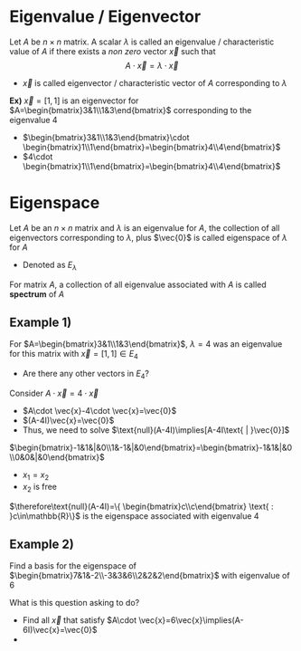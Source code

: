 # Eigenvalue / Eigenvector
Let $A$ be $n\times n$ matrix. A scalar $\lambda$ is called an eigenvalue / characteristic value of $A$ if there exists a *non zero* vector $\vec{x}$ such that
$$A\cdot \vec{x} =\lambda \cdot \vec{x}$$
- $\vec{x}$ is called eigenvector / characteristic vector of $A$ corresponding to $\lambda$

**Ex)**
$\vec{x}=[1,1]$ is an eigenvector for $A=\begin{bmatrix}3&1\\1&3\end{bmatrix}$ corresponding to the eigenvalue $4$
- $\begin{bmatrix}3&1\\1&3\end{bmatrix}\cdot \begin{bmatrix}1\\1\end{bmatrix}=\begin{bmatrix}4\\4\end{bmatrix}$
- $4\cdot \begin{bmatrix}1\\1\end{bmatrix}=\begin{bmatrix}4\\4\end{bmatrix}$

# Eigenspace
Let $A$ be an $n\times n$ matrix and $\lambda$ is an eigenvalue for $A$, the collection of all eigenvectors corresponding to $\lambda$, plus $\vec{0}$ is called eigenspace of $\lambda$ for $A$
- Denoted as $E_{\lambda}$

For matrix $A$, a collection of all eigenvalue associated with $A$ is called **spectrum** of $A$

## Example 1)
For $A=\begin{bmatrix}3&1\\1&3\end{bmatrix}$, $\lambda=4$ was an eigenvalue for this matrix with $\vec{x}=[1,1]\in E_{4}$
- Are there any other vectors in $E_{4}$?

Consider $A\cdot \vec{x}=4\cdot \vec{x}$
- $A\cdot \vec{x}-4\cdot \vec{x}=\vec{0}$
- $(A-4I)\vec{x}=\vec{0}$
 - Thus, we need to solve $\text{null}(A-4I)\implies[A-4I\text{ | }\vec{0}]$

$\begin{bmatrix}-1&1&|&0\\1&-1&|&0\end{bmatrix}=\begin{bmatrix}-1&1&|&0\\0&0&|&0\end{bmatrix}$
- $x_{1}=x_{2}$
- $x_{2}$ is free

$\therefore\text{null}(A-4I)=\{ \begin{bmatrix}c\\c\end{bmatrix} \text{ : }c\in\mathbb{R}\}$ is the eigenspace associated with eigenvalue 4

## Example 2) 
Find a basis for the eigenspace of $\begin{bmatrix}7&1&-2\\-3&3&6\\2&2&2\end{bmatrix}$ with eigenvalue of 6

What is this question asking to do?
- Find all $\vec{x}$ that satisfy $A\cdot \vec{x}=6\vec{x}\implies(A-6I)\vec{x}=\vec{0}$
- 